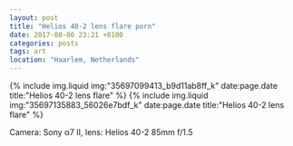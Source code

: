 ```yaml
---
layout: post
title: "Helios 40-2 lens flare porn"
date: 2017-08-06 23:21 +0100
categories: posts
tags: art
location: "Haarlem, Netherlands"
---
```


{% include img.liquid img:"35697099413_b9d11ab8ff_k" date:page.date title:"Helios 40-2 lens flare" %}
{% include img.liquid img:"35697135883_56026e7bdf_k" date:page.date title:"Helios 40-2 lens flare" %}

Camera: Sony α7 II, lens: Helios 40-2 85mm f/1.5
